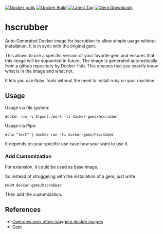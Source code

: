 [![Docker pulls](https://img.shields.io/docker/pulls/rubygem/hscrubber.svg)](https://hub.docker.com/r/rubygem/hscrubber/)
[![Docker Build](https://img.shields.io/docker/automated/rubygem/hscrubber.svg)](https://hub.docker.com/r/rubygem/hscrubber/)
[![Latest Tag](https://img.shields.io/github/tag/docker-rubygem/hscrubber.svg)](https://hub.docker.com/r/rubygem/hscrubber/)
[![Gem Downloads](https://img.shields.io/gem/dt/hscrubber.svg)](https://rubygems.org/gems/hscrubber/)
# hscrubber

Auto-Generated Docker image for hscrubber to allow simple usage without installation.
It is in sync with the original gem.

This allows to use a specific version of your favorite gem and ensures that this image will be supported in future.
The image is generated automatically from a github repository by Docker Hub.
This ensures that you exactly know what is in the image and what not.

It lets you use Ruby Tools without the need to install ruby on your machine.

## Usage

Usage via file system:

`docker run -v $(pwd):/work -ti docker-gems/hscrubber`

Usage via Pipe:

`echo "test" | docker run -ti docker-gems/hscrubber`

It depends on your specific use case how your want to use it.

### Add Customization

For extension, it could be used as base image.

So instead of struggeling with the installation of a gem, just write

`FROM docker-gems/hscrubber`

Then add the customization.

## References

 - [Overview over other rubygem docker images](https://github.com/thinkbot/docker-rubygem)
 - [Gem](https://rubygems.org/gems/hscrubber/)
